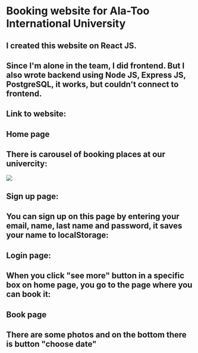 # Booking website for Ala-Too International University

## I created this website on React JS.
## Since I'm alone in the team, I did frontend. But I also wrote backend using Node JS, Express JS, PostgreSQL, it works, but couldn't connect to frontend.
## Link to website:
## Home page
## There is carousel of booking places at our univercity:
![](sc1.png)
## Sign up page:
## You can sign up on this page by entering your email, name, last name and password, it saves your name to localStorage:

## Login page:

## When you click "see more" button in a specific box on home page, you go to the page where you can book it:

## Book page
## There are some photos and on the bottom there is button "choose date"


